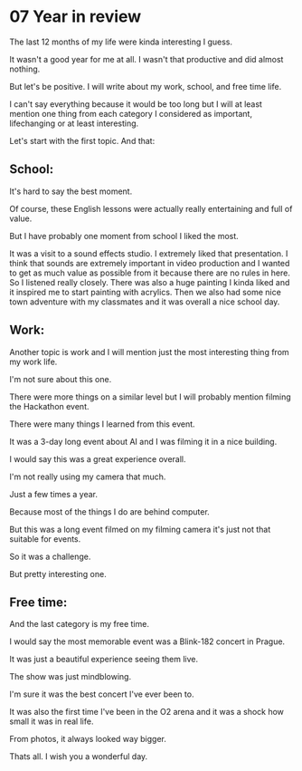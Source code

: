 # **07 Year in review**

The last 12 months of my life were kinda interesting I guess.

It wasn't a good year for me at all. I wasn't that productive and did almost nothing.

But let's be positive. I will write about my work, school, and free time life.

I can't say everything because it would be too long but I will at least mention one thing from each category I considered as important, lifechanging or at least interesting.

Let's start with the first topic. And that:

## **School:**

It's hard to say the best moment. 

Of course, these English lessons were actually really entertaining and full of value.

But I have probably one moment from school I liked the most.

It was a visit to a sound effects studio. I extremely liked that presentation. I think that sounds are extremely important in video production and I wanted to get as much value as possible from it because there are no rules in here. So I listened really closely. There was also a huge painting I kinda liked and it inspired me to start painting with acrylics. Then we also had some nice town adventure with my classmates and it was overall a nice school day.


## **Work:**

Another topic is work and I will mention just the most interesting thing from my work life.

I'm not sure about this one.

There were more things on a similar level but I will probably mention filming the Hackathon event.

There were many things I learned from this event.

It was a 3-day long event about AI and I was filming it in a nice building.

I would say this was a great experience overall.

I'm not really using my camera that much.

Just a few times a year.

Because most of the things I do are behind computer.

But this was a long event filmed on my filming camera it's just not that suitable for events.

So it was a challenge.

But pretty interesting one.


## **Free time:**

And the last category is my free time.

I would say the most memorable event was a Blink-182 concert in Prague.

It was just a beautiful experience seeing them live.

The show was just mindblowing.

I'm sure it was the best concert I've ever been to.

It was also the first time I've been in the O2 arena and it was a shock how small it was in real life. 

From photos, it always looked way bigger.


Thats all. I wish you a wonderful day.
